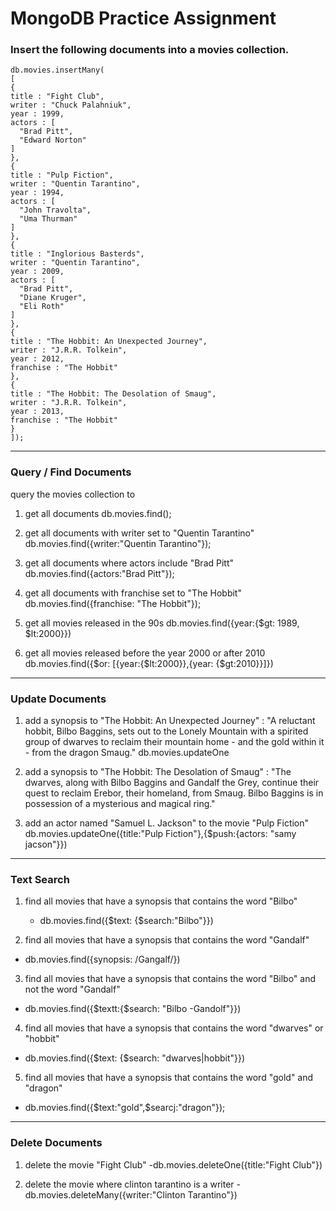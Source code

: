 # MongoDB Practice Assignment

### Insert the following documents into a movies collection.
```
db.movies.insertMany(
[
{
title : "Fight Club",
writer : "Chuck Palahniuk",
year : 1999,
actors : [
  "Brad Pitt",
  "Edward Norton"
]
},
{
title : "Pulp Fiction",
writer : "Quentin Tarantino",
year : 1994,
actors : [
  "John Travolta",
  "Uma Thurman"
]
},
{
title : "Inglorious Basterds",
writer : "Quentin Tarantino",
year : 2009,
actors : [
  "Brad Pitt",
  "Diane Kruger",
  "Eli Roth"
]
},
{
title : "The Hobbit: An Unexpected Journey",
writer : "J.R.R. Tolkein",
year : 2012,
franchise : "The Hobbit"
},
{
title : "The Hobbit: The Desolation of Smaug",
writer : "J.R.R. Tolkein",
year : 2013,
franchise : "The Hobbit"
}
]);

```

-----------------------------------------------------------------------

### Query / Find Documents
query the movies collection to

1) get all documents
db.movies.find();

2) get all documents with writer set to "Quentin Tarantino"
db.movies.find({writer:"Quentin Tarantino"});

3) get all documents where actors include "Brad Pitt"
db.movies.find({actors:"Brad Pitt"});

4) get all documents with franchise set to "The Hobbit"
db.movies.find({franchise: "The Hobbit"});

5) get all movies released in the 90s
db.movies.find({year:{$gt: 1989, $lt:2000}})

6) get all movies released before the year 2000 or after 2010
db.movies.find({$or: [{year:{$lt:2000}},{year: {$gt:2010}}]})

------------------------------------------------------------------------------

### Update Documents

1) add a synopsis to "The Hobbit: An Unexpected Journey" : "A reluctant hobbit, Bilbo Baggins, sets out to the Lonely Mountain with a spirited group of dwarves to reclaim their mountain home - and the gold within it - from the dragon Smaug."
db.movies.updateOne
2) add a synopsis to "The Hobbit: The Desolation of Smaug" : "The dwarves, along with Bilbo Baggins and Gandalf the Grey, continue their quest to reclaim Erebor, their homeland, from Smaug. Bilbo Baggins is in possession of a mysterious and magical ring."

3) add an actor named "Samuel L. Jackson" to the movie "Pulp Fiction"
db.movies.updateOne({title:"Pulp Fiction"},{$push:{actors: "samy jacson"}})
---------------------------------------------------------------------------------
### Text Search

1) find all movies that have a synopsis that contains the word "Bilbo"
    - db.movies.find({$text: {$search:"Bilbo"}})

2) find all movies that have a synopsis that contains the word "Gandalf"
  - db.movies.find({synopsis: /Gangalf/})

3) find all movies that have a synopsis that contains the word "Bilbo" and not the word "Gandalf"
  - db.movies.find({$textt:{$search: "Bilbo -Gandolf"}})

4) find all movies that have a synopsis that contains the word "dwarves" or "hobbit"
  - db.movies.find({$text: {$search: "dwarves|hobbit"}})

5) find all movies that have a synopsis that contains the word "gold" and "dragon"
  - db.movies.find({$text:"gold",$searcj:"dragon"});

-----------------------------------------------------------------------
### Delete Documents

1) delete the movie "Fight Club"
  -db.movies.deleteOne({title:"Fight Club"})

2) delete the movie where clinton tarantino is a writer
  -db.movies.deleteMany({writer:"Clinton Tarantino"})
  